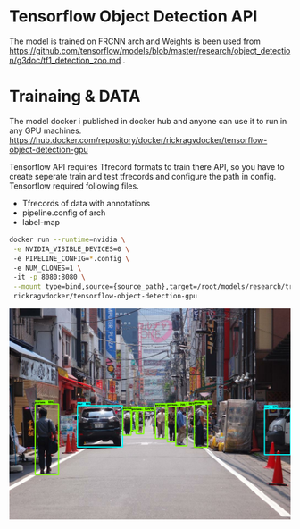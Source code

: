 
# Tensorflow Object Detection API
The model is trained on FRCNN arch and Weights is been used from https://github.com/tensorflow/models/blob/master/research/object_detection/g3doc/tf1_detection_zoo.md .


# Trainaing & DATA 
The model docker i published in docker hub and anyone can use it to run in any GPU machines. 
https://hub.docker.com/repository/docker/rickragvdocker/tensorflow-object-detection-gpu

Tensorflow API requires Tfrecord formats to train there API, so you have to create seperate train
and test tfrecords and configure the path in config.
Tensorflow required following files.
- Tfrecords of data with annotations
- pipeline.config of arch
- label-map

```sh
docker run --runtime=nvidia \
 -e NVIDIA_VISIBLE_DEVICES=0 \ 
 -e PIPELINE_CONFIG=*.config \  
 -e NUM_CLONES=1 \  
 -it -p 8080:8080 \
 --mount type=bind,source={source_path},target=/root/models/research/training \
 rickragvdocker/tensorflow-object-detection-gpu 
```
![plot](demo.png)
